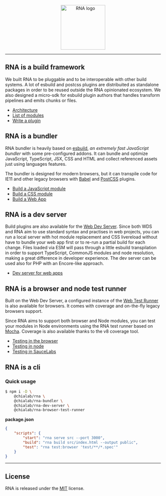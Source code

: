 <p align="center">
    <a href="https://www.chialab.io/p/rna">
        <img alt="RNA logo" width="144" height="144" src="https://raw.githack.com/chialab/rna/main/logo.svg" />
    </a>
</p>

---

## RNA is a build framework

We built RNA to be pluggable and to be interoperable with other build systems. A lot of esbuild and postcss plugins are distribuited as standalone packages in order to be reused outside the RNA opinionated ecosystem. We also designed a micro-sdk for esbuild plugin authors that handles transform pipelines and emits chunks or files.

* [Architecture](./docs/Architecture)
* [List of modules](./docs/Plugins)
* [Write a plugin](./docs/Write-a-plugin)

## RNA is a bundler

RNA bundler is heavily based on [esbuild](https://esbuild.github.io/), *an extremely fast JavaScript bundler* with some pre-configured addons. It can bundle and optimize JavaScript, TypeScript, JSX, CSS and HTML and collect referenced assets just using languages features.

The bundler is designed for modern browsers, but it can transpile code for IE11 and other legacy browsers with [Babel](https://babeljs.io/) and [PostCSS](https://postcss.org/) plugins.

* [Build a JavaScript module](./docs/Building-javascript)
* [Build a CSS module](./docs/Building-css)
* [Build a Web App](./docs/Building-web-apps)

## RNA is a dev server

Build plugins are also available for the [Web Dev Server](https://modern-web.dev/docs/dev-server/overview/). Since both WDS and RNA aim to use standard syntax and practises in web projects, you can run a local server with hot module replacement and CSS livereload without have to bundle your web app first or to re-run a partial build for each change. Files loaded via ESM will pass through a little esbuild transpilation in order to support TypeScript, CommonJS modules and node resolution, making a great difference in developer experience. The dev server can be used also for PHP with an Encore-like approach.

* [Dev server for web apps](./docs/Dev-server-web-apps)

## RNA is a browser and node test runner

Built on the Web Dev Server, a configured instance of the [Web Test Runner](https://modern-web.dev/docs/test-runner/overview/) is also available for browsers. It comes with coverage and on-the-fly legacy browsers support.

Since RNA aims to support both browser and Node modules, you can test your modules in Node environments using the RNA test runner based on [Mocha](https://mochajs.org/). Coverage is also available thanks to the v8 coverage tool.

* [Testing in the browser](./docs/Testing-browser)
* [Testing in node](./docs/Testing-node)
* [Testing in SauceLabs](./docs/Testing-saucelabs)

## RNA is a cli

### Quick usage

```sh
$ npm i -D \
    @chialab/rna \
    @chialab/rna-bundler \
    @chialab/rna-dev-server \
    @chialab/rna-browser-test-runner
```

**package.json**
```json
{
    "scripts": {
        "start": "rna serve src --port 3000",
        "build": "rna build src/index.html --output public",
        "test": "rna test:browser 'test/**/*.spec'"
    }
}
```


---

## License

RNA is released under the [MIT](https://github.com/chialab/rna/blob/main/LICENSE) license.
